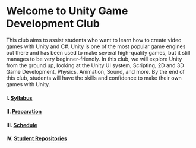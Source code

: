 # Welcome to Unity Game Development Club

This club aims to assist students who want to learn how to create video games with Unity and C#. Unity is one of the most popular game engines out there and has been used to make several high-quality games, but it still manages to be very beginner-friendly. In this club, we will explore Unity from the ground up, looking at the Unity UI system, Scripting, 2D and 3D Game Development, Physics, Animation, Sound, and more. By the end of this club, students will have the skills and confidence to make their own games with Unity.

#### I. [Syllabus](https://github.com/Nox-Erebos/Unity-Game-Development-Club/blob/main/Syllabus.md)

#### II. [Preparation](https://github.com/Nox-Erebos/Unity-Game-Development-Club/blob/main/Prep.md)

#### III. [Schedule](https://github.com/Nox-Erebos/Unity-Game-Development-Club/blob/main/Schedule.md)

#### IV. [Student Repositories](https://github.com/Nox-Erebos/Unity-Game-Development-Club/blob/main/Student%20Repo.md)
